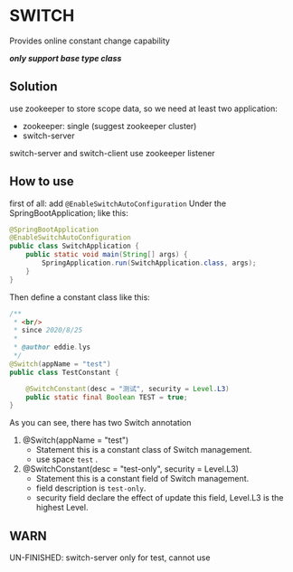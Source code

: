 # SWITCH
Provides online constant change capability

*****only support base type class*****

## Solution
use zookeeper to store scope data, so we need at least two application:
- zookeeper: single (suggest zookeeper cluster) 
- switch-server

switch-server and switch-client use zookeeper listener
## How to use
first of all:
add `@EnableSwitchAutoConfiguration` Under the SpringBootApplication;
like this:
```java
@SpringBootApplication
@EnableSwitchAutoConfiguration
public class SwitchApplication {
    public static void main(String[] args) {
        SpringApplication.run(SwitchApplication.class, args);
    }
}
```

Then define a constant class like this:
```java
/**
 * <br/>
 * since 2020/8/25
 *
 * @author eddie.lys
 */
@Switch(appName = "test")
public class TestConstant {

    @SwitchConstant(desc = "测试", security = Level.L3)
    public static final Boolean TEST = true;
}
```

As you can see, there has two Switch annotation

1. @Switch(appName = "test")
    - Statement this is a constant class of Switch management.
    - use space `test` .
2. @SwitchConstant(desc = "test-only", security = Level.L3)
    - Statement this is a constant field of Switch management.
    - field description is `test-only`.
    - security field declare the effect of update this field, Level.L3 is the highest Level.
 
## WARN
UN-FINISHED:
switch-server only for test, cannot use
    
